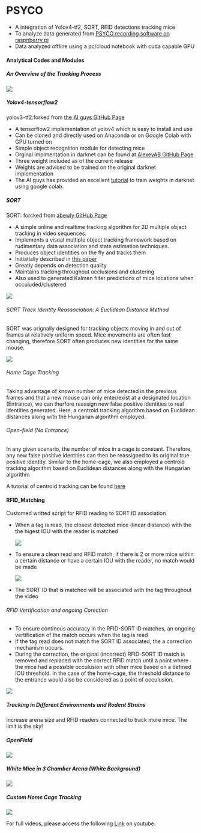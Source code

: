 # PSYCO
- A integration of Yolov4-tf2, SORT, RFID detections tracking mice
- To analyze data generated from [PSYCO recording software on raspnberry pi](https://github.com/tf4ong/tracker_rpi)
- Data analyzed offline using a pc/cloud notebook with cuda capable GPU

#### Analytical Codes and Modules
##### An Overview of the Tracking Process
![](imgs/Track_flow.png)

##### Yolov4-tensorflow2 
yolov3-tf2:forked from [the AI guys GitHub Page](https://github.com/theAIGuysCode/tensorflow-yolov4-tflite)
- A tensorflow2 implementation of yolov4 which is easy to install and use
- Can be cloned and directly used on Anaconda or on Google Colab with GPU turned on 
- Simple object recognition module for detecting mice
- Orginal implmentation in darknet can be found at [AlexeyAB GitHub Page](https://github.com/AlexeyAB/darknet)
- Three weight included as of the current release
- Weights are adviced to be trained on the original darknet implementation
- The AI guys has provided an excellent [tutorial](https://www.youtube.com/watch?v=mmj3nxGT2YQ) to train weights in darknet using google colab.
##### SORT 
SORT: forcked from [abewly GitHub Page](https://github.com/abewley/sort)
- A simple online and realtime tracking algorithm for 2D multiple object tracking in video sequences.
- Implements a visual multiple object tracking framework based on 
rudimentary data association and state estimation techniques. 
- Produces object identities on the fly and tracks them 
- Initiatially described in [this paper](https://arxiv.org/abs/1602.00763)
- Greatly depends on detection quality
- Maintains tracking throughout occlusions and clustering
- Also used to generated Kalmen filter predictions of mice locations when occuluded/clustered

![](imgs/kalmen_predic.png)

###### SORT Track Identity Reassociation: A Euclidean Distance Method
SORT was orignally designed for tracking objects moving in and out of frames at relatively uniform speed.
Mice movements are often fast changing, therefore SORT often produces new identities for the same mouse.

![](imgs/SORT_re.PNG)

###### Home Cage Tracking
Taking advantage of known number of mice detected in the previous frames and that a new mouse can only enter/exist at a designated location (Entrance), we can therfore reassign new false positive identities to real identities generated. Here, a centroid tracking algorithm based on Euclidean distances along with the Hungarian algorithm  employed. 
###### Open-field (No Entrance)
In any given scenario, the number of mice in a cage is constant. Therefore, any new false positive identities can then be reassigned to its original true positive identity. Similar to the home-cage, we also employed a centroid tracking algorithm based on Euclidean distances along with the Hungarian algorithm

A tutorial of centroid tracking can be found 
[here](https://www.pyimagesearch.com/2018/07/23/simple-object-tracking-with-opencv/)



#### RFID_Matching 
Customed writted script for RFID reading to SORT ID association
- When a tag is read, the closest detected mice (linear distance) with the the higest IOU with the reader is matched

  ![](imgs/match_example.png)

- To ensure a clean read and RFID match, if there is 2 or more mice within a certain distance or have a certain IOU with the reader,
no match would be made

  ![](imgs/failed_match_example.png)

- The SORT ID that is matched will be associated with the tag throughout the video

###### RFID Vertification and ongoing Corection  
- To ensure continous accuracy in the RFID-SORT ID matches, an ongoing vertification of the match occurs when the tag is read
- If the tag read does not match the SORT ID associated, the a correction mechanism occurs.
- During the correction, the original (incorrect) RFID-SORT ID match is removed and replaced with the correct RFID match until a point where the mice had a possible occulusion with other mice based on a defined IOU threshold. In the case of the home-cage, the threshold distance to the entrance would also be considered as a point of occulusion.

![](imgs/Correction_mechanism.png)
##### Tracking in Different Environments and Rodent Strains
Increase arena size and RFID readers connected to track more mice. The limit is the sky!
##### OpenField
![](imgs/open_field.PNG)
##### White Mice in 3 Chamber Arena (White Background) 
![](imgs/3chamber.PNG)
##### Custom Home Cage Tracking
![](imgs/Home_cage_tracks.PNG)


For full videos, please access the following [Link](https://youtube.com/playlist?list=PLmcjDqLt_Xk6AAlll3ztvgNI9P3yQxPc2) on youtube.

